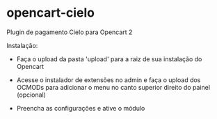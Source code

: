 # opencart-cielo
Plugin de pagamento Cielo para Opencart 2

Instalação:

- Faça o upload da pasta 'upload' para a raiz de sua instalação do Opencart

- Acesse o instalador de extensões no admin e faça o upload dos OCMODs para adicionar o menu no canto superior direito do painel (opcional)

- Preencha as configurações e ative o módulo
